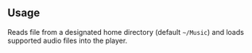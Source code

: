 ## Usage

Reads file from a designated home directory (default `~/Music`) and loads
supported audio files into the player.
